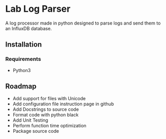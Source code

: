 # Lab Log Parser
A log processor made in python designed to parse logs and send them to an InfluxDB database.
## Installation
### Requirements
* Python3
## Roadmap
* Add support for files with Unicode
* Add configuration file instruction page in github
* Add Docstrings to source code
* Format code with python black
* Add Unit Testing
* Perform function time optimization
* Package source code
